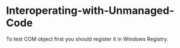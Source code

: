 # Interoperating-with-Unmanaged-Code
To test COM object first you should register it in Windows Registry.
